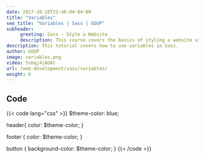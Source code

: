 ```yaml
---
date: 2017-10-10T22:46:04-04:00
title: "Variables"
seo_title: "Variables | Sass | GOUP"
subheader:
     greeting: Sass - Style a Website
     description: This course covers the basics of styling a website using Sass. Work your way through the videos/articles and I'll teach you everything you need to know to style a basic website!
description: This tutorial covers how to use variables in Sass.
author: GOUP
image: variables.png
video: 5sbqj4jAG8c
url: /web-development/sass/variables/
weight: 6
---
```


## Code

{{< code lang="css" >}}
$theme-color: blue;

header{
     color: $theme-color;
}

footer {
     color: $theme-color;
}

button {
     background-color: $theme-color;
}
{{< /code >}}
